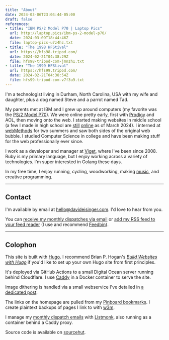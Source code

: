```yaml
---
title: "About"
date: 2024-03-06T23:04:44-05:00
draft: false
references:
- title: "IBM PS/2 Model P70 | Laptop Pics"
  url: http://laptop.pics/ibm-ps-2-model-p70/
  date: 2024-03-09T18:44:46Z
  file: laptop-pics-u7z4hz.txt
- title: "The 1998 HFStival"
  url: https://hfs98.tripod.com/
  date: 2024-02-21T04:38:29Z
  file: hfs98-tripod-com-jmnzh1.txt
- title: "The 1999 HFStival"
  url: https://hfs99.tripod.com/
  date: 2024-02-21T04:38:54Z
  file: hfs99-tripod-com-v7f3u9.txt
---
```


I'm a technologist living in Durham, North Carolina, USA with my wife and daughter, plus a dog named Steve and a parrot named Tad.

My parents met at IBM and I grew up around computers (my favorite was the [PS/2 Model P70][1]). We were online pretty early, first with [Prodigy][2] and AOL, then moving onto the web. I started making websites in middle school (a few I made in high school are [still][3] [online][4] as of March 2024). I interned at [webMethods][5] for two summers and saw both sides of the original web bubble. I studied Computer Science in college and have been making stuff for the web professionally ever since.

[1]: http://laptop.pics/ibm-ps-2-model-p70/
[2]: https://en.wikipedia.org/wiki/Prodigy_(online_service)
[3]: https://hfs98.tripod.com/
[4]: https://hfs99.tripod.com/
[5]: https://en.wikipedia.org/wiki/WebMethods

I work as a developer and manager at [Viget][6], where I've been since 2008. Ruby is my primary language, but I enjoy working across a variety of technologies. I'm super interested in Golang these days.

In my free time, I enjoy running, cycling, woodworking, making [music][7], and creative programming.

[6]: https://www.viget.com/
[7]: /music/

---

## Contact

I'm available by email at [hello@davideisinger.com][8]. I'd love to hear from you.

[8]: mailto:hello@davideisinger.com

You can [receive my monthly dispatches via email][9] or [add my RSS feed to your feed reader][10] (I use and recommend [Feedbin][11]).

[9]: https://dispatch.davideisinger.com/subscription/form
[10]: /index.xml
[11]: https://feedbin.com/

---

## Colophon

This site is built with [Hugo][12]. I recommend Brian P. Hogan's [_Build Websites with Hugo_][13] if you'd like to set up your own Hugo site from first principles.

It's deployed via GitHub Actions to a small Digital Ocean server running behind Cloudflare. I use [Caddy][14] in a Docker container to serve the site.

Image dithering is handled via a small webservice I've detailed in [a dedicated post][15].

The links on the homepage are pulled from my [Pinboard bookmarks][16]. I create plaintext backups of pages I link to with [w3m][17].

I manage my [monthly dispatch emails][18] with [Listmonk][19], also running as a container behind a Caddy proxy.

Source code is available on [sourcehut][20].

[12]: https://gohugo.io/
[13]: https://pragprog.com/titles/bhhugo/build-websites-with-hugo/
[14]: https://caddyserver.com/
[15]: /journal/encrypt-and-dither-photos-in-hugo/
[16]: https://pinboard.in/u:DCE/public/
[17]: https://w3m.sourceforge.net/
[18]: https://dispatch.davideisinger.com/archive
[19]: https://listmonk.app/
[20]: https://git.sr.ht/~dce/davideisinger.com
